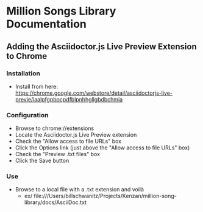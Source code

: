 # Million Songs Library Documentation

## Adding the Asciidoctor.js Live Preview Extension to Chrome

### Installation
- Install from here: https://chrome.google.com/webstore/detail/asciidoctorjs-live-previe/iaalpfgpbocpdfblpnhhgllgbdbchmia

### Configuration
- Browse to chrome://extensions
- Locate the Asciidoctor.js Live Preview extension
- Check the "Allow access to file URLs" box
- Click the Options link (just above the "Allow access to file URLs" box)
- Check the "Preview .txt files" box
- Click the Save button

### Use
- Browse to a local file with a .txt extension and voilà
	- ex/ file:///Users/billschwanitz/Projects/Kenzan/million-song-library/docs/AsciiDoc.txt

